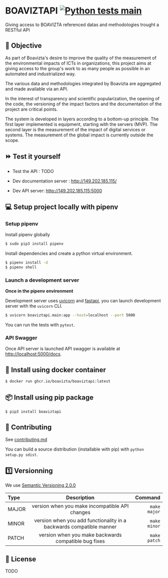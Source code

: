 # BOAVIZTAPI [![Python tests main](https://github.com/Boavizta/Tools-API/actions/workflows/main-main.yml/badge.svg?branch=main)](https://github.com/Boavizta/Tools-API/actions/workflows/main-main.yml)

Giving access to BOAVIZTA referenced datas and methodologies trought a RESTful API

## :dart: Objective

As part of Boavizta's desire to improve the quality of the measurement of the environmental impacts of ICTs in organizations, this project aims at giving access to the group's work to as many people as possible in an automated and industrialized way.  

The various data and methodologies integrated by Boavizta are aggregated and made available via an API. 

In the interest of transparency and scientific popularization, the opening of the code, the versioning of the impact factors and the documentation of the project are critical points.

The system is developed in layers according to a bottom-up principle. The first layer implemented is equipment, starting with the servers (MVP). The second layer is the measurement of the impact of digital services or systems. The measurement of the global impact is currently outside the scope. 

## :fast_forward: Test it yourself

* Test the API : TODO

* Dev documentation server : http://149.202.185.115/

* Dev API server: http://149.202.185.115:5000

## :computer: Setup project locally with pipenv

### Setup pipenv

Install pipenv globally
```bash
$ sudo pip3 install pipenv
```

Install dependencies and create a python virtual environment.
```bash
$ pipenv install -d 
$ pipenv shell
```

### Launch a development server

**Once in the pipenv environment**

Development server uses [uvicorn](https://www.uvicorn.org/) and [fastapi](https://fastapi.tiangolo.com/), you can launch development server with the `uvicorn` CLI.

```bash
$ uvicorn boaviztapi.main:app --host=localhost --port 5000
```
You can run the tests with `pytest`.

### API Swagger

Once API server is launched API swagger is available at [http://localhost:5000/docs](http://localhost:5000/docs).

## :whale: Install using docker container
```bash
$ docker run ghcr.io/boavizta/boaviztapi:latest
```

## 📦 Install using pip package
```bash
$ pip3 install boaviztapi
```

## :woman: Contributing

See [contributing.md](./CONTRIBUTING.md)

You can build a source distribution (installable with pip) with `python setup.py sdist`.

## :one: Versionning

We use [Semantic Versioning 2.0.0](https://semver.org/)

|    Type     | Description                                                          |    Command        |
| :---        |    :----:                                                            |              ---: |
| MAJOR       | version when you make incompatible API changes                       | ```make major```  |
| MINOR       | version when you add functionality in a backwards compatible manner  | ```make minor```  |
| PATCH       | version when you make backwards compatible bug fixes                 | ```make patch```  |

## :scroll: License

TODO
